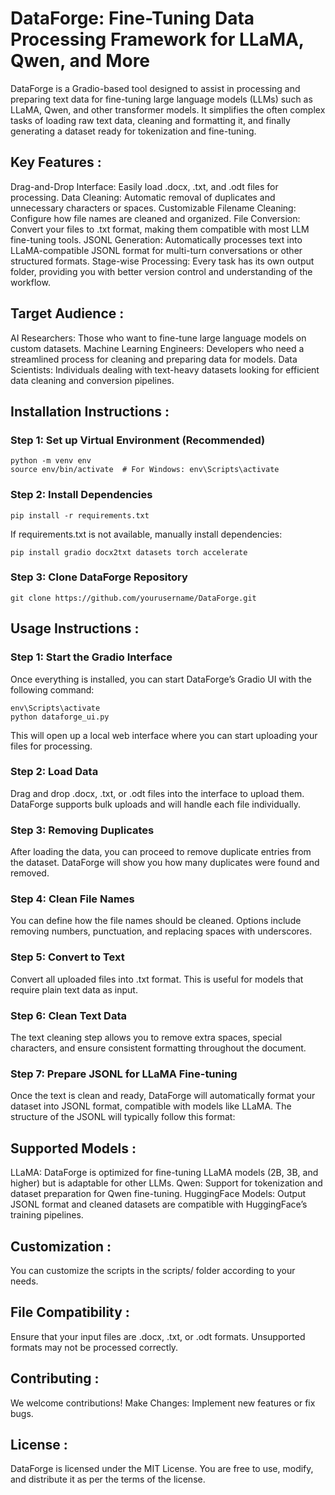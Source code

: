 # DataForge: Fine-Tuning Data Processing Framework for LLaMA, Qwen, and More
DataForge is a Gradio-based tool designed to assist in processing and preparing text data for fine-tuning large language models (LLMs) such as LLaMA, Qwen, and other transformer models. It simplifies the often complex tasks of loading raw text data, cleaning and formatting it, and finally generating a dataset ready for tokenization and fine-tuning.


## Key Features :
Drag-and-Drop Interface: Easily load .docx, .txt, and .odt files for processing.
Data Cleaning: Automatic removal of duplicates and unnecessary characters or spaces.
Customizable Filename Cleaning: Configure how file names are cleaned and organized.
File Conversion: Convert your files to .txt format, making them compatible with most LLM fine-tuning tools.
JSONL Generation: Automatically processes text into LLaMA-compatible JSONL format for multi-turn conversations or other structured formats.
Stage-wise Processing: Every task has its own output folder, providing you with better version control and understanding of the workflow.


## Target Audience :
AI Researchers: Those who want to fine-tune large language models on custom datasets.
Machine Learning Engineers: Developers who need a streamlined process for cleaning and preparing data for models.
Data Scientists: Individuals dealing with text-heavy datasets looking for efficient data cleaning and conversion pipelines.


## Installation Instructions : 

### Step 1: Set up Virtual Environment (Recommended)

```
python -m venv env
source env/bin/activate  # For Windows: env\Scripts\activate
```

### Step 2: Install Dependencies
```
pip install -r requirements.txt
```

If requirements.txt is not available, manually install dependencies:

```
pip install gradio docx2txt datasets torch accelerate
```

### Step 3: Clone DataForge Repository

```
git clone https://github.com/yourusername/DataForge.git
```


## Usage Instructions :

### Step 1: Start the Gradio Interface
Once everything is installed, you can start DataForge’s Gradio UI with the following command:

```
env\Scripts\activate
python dataforge_ui.py
```

This will open up a local web interface where you can start uploading your files for processing.

### Step 2: Load Data
Drag and drop .docx, .txt, or .odt files into the interface to upload them. DataForge supports bulk uploads and will handle each file individually.

### Step 3: Removing Duplicates
After loading the data, you can proceed to remove duplicate entries from the dataset. DataForge will show you how many duplicates were found and removed.

### Step 4: Clean File Names
You can define how the file names should be cleaned. Options include removing numbers, punctuation, and replacing spaces with underscores.

### Step 5: Convert to Text
Convert all uploaded files into .txt format. This is useful for models that require plain text data as input.

### Step 6: Clean Text Data
The text cleaning step allows you to remove extra spaces, special characters, and ensure consistent formatting throughout the document.

### Step 7: Prepare JSONL for LLaMA Fine-tuning
Once the text is clean and ready, DataForge will automatically format your dataset into JSONL format, compatible with models like LLaMA. The structure of the JSONL will typically follow this format:


## Supported Models :
LLaMA: DataForge is optimized for fine-tuning LLaMA models (2B, 3B, and higher) but is adaptable for other LLMs.
Qwen: Support for tokenization and dataset preparation for Qwen fine-tuning.
HuggingFace Models: Output JSONL format and cleaned datasets are compatible with HuggingFace’s training pipelines.


## Customization :
You can customize the scripts in the scripts/ folder according to your needs.


## File Compatibility :
Ensure that your input files are .docx, .txt, or .odt formats. Unsupported formats may not be processed correctly.


## Contributing  :
We welcome contributions! Make Changes: Implement new features or fix bugs.


## License :
DataForge is licensed under the MIT License. You are free to use, modify, and distribute it as per the terms of the license.


